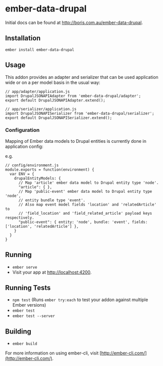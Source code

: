 # ember-data-drupal

Initial docs can be found at http://boris.com.au/ember-data-drupal.

## Installation

    ember install ember-data-drupal

## Usage

This addon provides an adapter and serializer that can be used application wide or on a per model basis in the usual way:

    // app/adapter/application.js
    import DrupalJSONAPIAdapter from 'ember-data-drupal/adapter';
    export default DrupalJSONAPIAdapter.extend();

    // app/serializer/application.js
    import DrupalJSONAPISerializer from 'ember-data-drupal/serializer';
    export default DrupalJSONAPISerializer.extend();

### Configuration

Mapping of Ember data models to Drupal entities is currently done in application config:

e.g.

    // config/environment.js
    module.exports = function(environment) {
      var ENV = {
        drupalEntityModels: {
          // Map 'article' ember data model to Drupal entity type 'node'.
          "article": { },
          // Map 'public-event' ember data model to Drupal entity type 'node',
          // entity bundle type 'event'.
          // Also map event model fields 'location' and 'relatedArticle' to
          // 'field_location' and 'field_related_article' payload keys respectively.
          "public-event": { entity: 'node', bundle: 'event', fields: ['location', 'relatedArticle'] },
        }
      }
    }

## Running

* `ember serve`
* Visit your app at [http://localhost:4200](http://localhost:4200).

## Running Tests

* `npm test` (Runs `ember try:each` to test your addon against multiple Ember versions)
* `ember test`
* `ember test --server`

## Building

* `ember build`

For more information on using ember-cli, visit [http://ember-cli.com/](http://ember-cli.com/).
